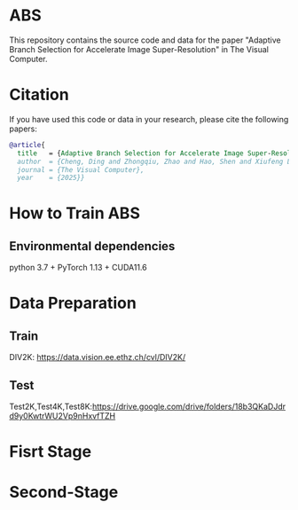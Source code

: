 # ABS
This repository contains the source code and data for the paper "Adaptive Branch Selection for Accelerate Image Super-Resolution" in The Visual Computer.
# Citation
If you have used this code or data in your research, please cite the following papers:

```BibTeX
@article{
  title   = {Adaptive Branch Selection for Accelerate Image Super-Resolution}
  author  = {Cheng, Ding and Zhongqiu, Zhao and Hao, Shen and Xiufeng Liu}
  journal = {The Visual Computer},
  year    = {2025}}
```


# How to Train ABS
## Environmental dependencies
python 3.7 + PyTorch 1.13 + CUDA11.6

# Data Preparation
## Train
DIV2K: https://data.vision.ee.ethz.ch/cvl/DIV2K/
## Test
Test2K,Test4K,Test8K:https://drive.google.com/drive/folders/18b3QKaDJdrd9y0KwtrWU2Vp9nHxvfTZH


# Fisrt Stage
# Second-Stage
